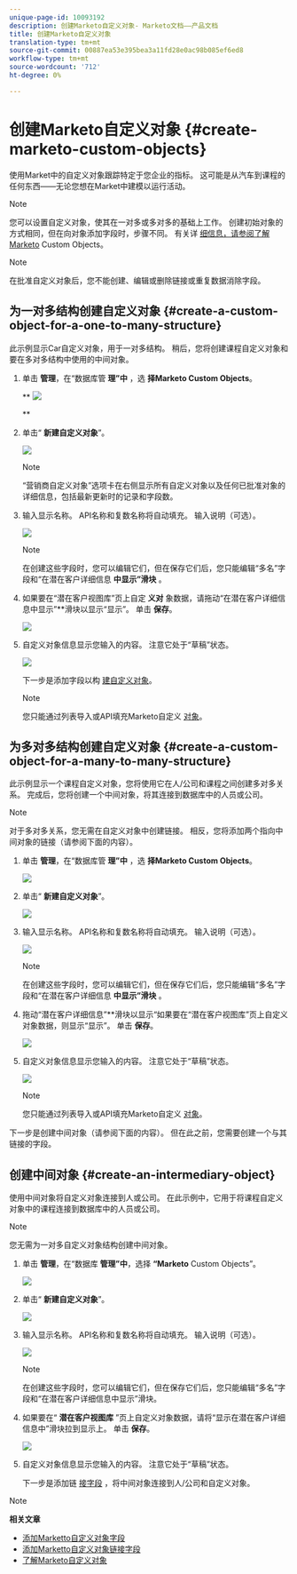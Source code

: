 ```yaml
---
unique-page-id: 10093192
description: 创建Marketo自定义对象- Marketo文档——产品文档
title: 创建Marketo自定义对象
translation-type: tm+mt
source-git-commit: 00887ea53e395bea3a11fd28e0ac98b085ef6ed8
workflow-type: tm+mt
source-wordcount: '712'
ht-degree: 0%

---
```



# 创建Marketo自定义对象 {#create-marketo-custom-objects}

使用Market中的自定义对象跟踪特定于您企业的指标。 这可能是从汽车到课程的任何东西——无论您想在Market中建模以运行活动。

>[!NOTE]
>
>您可以设置自定义对象，使其在一对多或多对多的基础上工作。 创建初始对象的方式相同，但在向对象添加字段时，步骤不同。 有关详 [细信息，请参阅了解Marketo](understanding-marketo-custom-objects.md) Custom Objects。

>[!NOTE]
>
>在批准自定义对象后，您不能创建、编辑或删除链接或重复数据消除字段。

## 为一对多结构创建自定义对象 {#create-a-custom-object-for-a-one-to-many-structure}

此示例显示Car自定义对象，用于一对多结构。 稍后，您将创建课程自定义对象和要在多对多结构中使用的中间对象。

1. 单击 **管理**，在“数据库管 **理”中** ，选 **择Marketo Custom Objects**。

   ** ![](assets/image2016-1-18-13-3a12-3a19.png)

   **

1. 单击“ **新建自定义对象**”。

   ![](assets/image2016-5-18-16-3a28-3a4.png)

   >[!NOTE]
   >
   >“营销商自定义对象”选项卡在右侧显示所有自定义对象以及任何已批准对象的详细信息，包括最新更新时的记录和字段数。

1. 输入显示名称。 API名称和复数名称将自动填充。 输入说明（可选）。

   ![](assets/image2015-9-15-16-3a29-3a17.png)

   >[!NOTE]
   >
   >在创建这些字段时，您可以编辑它们，但在保存它们后，您只能编辑“多名”字段和“在潜在客户详细信息 **中显示”滑块** 。

1. 如果要在“潜在客户视图库”页上自定 **义对** 象数据，请拖动“在潜在客户详细信息中显示”**滑块以显示“显示”。 单击 **保存**。

   ![](assets/image2015-9-15-16-3a32-3a2.png)

1. 自定义对象信息显示您输入的内容。 注意它处于“草稿”状态。

   ![](assets/image2015-9-15-16-3a38-3a22.png)

   下一步是添加字段以构 [建自定义对象](add-marketo-custom-object-fields.md)。

   >[!NOTE]
   >
   >您只能通过列表导入或API填充Marketo自定义 [对象](http://developers.marketo.com/documentation/rest/)。

## 为多对多结构创建自定义对象 {#create-a-custom-object-for-a-many-to-many-structure}

此示例显示一个课程自定义对象，您将使用它在人/公司和课程之间创建多对多关系。 完成后，您将创建一个中间对象，将其连接到数据库中的人员或公司。

>[!NOTE]
>
>对于多对多关系，您无需在自定义对象中创建链接。 相反，您将添加两个指向中间对象的链接（请参阅下面的内容）。

1. 单击 **管理**，在“数据库管 **理”中** ，选 **择Marketo Custom Objects**。

   ![](assets/image2016-1-18-13-3a16-3a25.png)

1. 单击“ **新建自定义对象**”。

   ![](assets/image2016-5-18-16-3a32-3a42.png)

1. 输入显示名称。 API名称和复数名称将自动填充。 输入说明（可选）。

   ![](assets/image2016-1-14-13-3a38-3a46.png)

   >[!NOTE]
   >
   >在创建这些字段时，您可以编辑它们，但在保存它们后，您只能编辑“多名”字段和“在潜在客户详细信息 **中显示”滑块** 。

1. 拖动“潜在客户详细信息”**滑块以显示“如果要在“潜在客户视图库”页上自定义对象数据，则显示“显示”。 单击 **保存**。

   ![](assets/image2016-1-14-13-3a42-3a56.png)

1. 自定义对象信息显示您输入的内容。 注意它处于“草稿”状态。

   ![](assets/image2016-1-18-8-3a38-3a58.png)

   >[!NOTE]
   >
   >您只能通过列表导入或API填充Marketo自定义 [对象](http://developers.marketo.com/documentation/rest/)。

下一步是创建中间对象（请参阅下面的内容）。 但在此之前，您需要创建一个与其链接的字段。

## 创建中间对象 {#create-an-intermediary-object}

使用中间对象将自定义对象连接到人或公司。 在此示例中，它用于将课程自定义对象中的课程连接到数据库中的人员或公司。

>[!NOTE]
>
>您无需为一对多自定义对象结构创建中间对象。

1. 单击 **管理**，在“数据库 **管理”中**，选择 **“Marketo** Custom Objects”。

   ![](assets/image2016-1-18-13-3a17-3a40.png)

1. 单击“ **新建自定义对象**”。

   ![](assets/image2016-5-18-16-3a33-3a16.png)

1. 输入显示名称。 API名称和复数名称将自动填充。 输入说明（可选）。

   ![](assets/image2016-1-14-14-3a10-3a44.png)

   >[!NOTE]
   >
   >在创建这些字段时，您可以编辑它们，但在保存它们后，您只能编辑“多名”字段和“在潜在客户详细信息中显示”滑块。

1. 如果要在“ **潜在客户视图库** ”页上自定义对象数据，请将“显示在潜在客户详细信息中”滑块拉到显示上。 单击 **保存**。

   ![](assets/image2016-1-14-14-3a12-3a49.png)

1. 自定义对象信息显示您输入的内容。 注意它处于“草稿”状态。

   下一步是添加链 [接字段](add-marketo-custom-object-link-fields.md) ，将中间对象连接到人/公司和自定义对象。

>[!NOTE]
>
>**相关文章**
>
>* [添加Marketto自定义对象字段](add-marketo-custom-object-fields.md)
>* [添加Marketto自定义对象链接字段](add-marketo-custom-object-link-fields.md)
>* [了解Marketo自定义对象](understanding-marketo-custom-objects.md)

>



